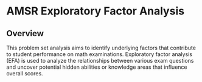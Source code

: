 # AMSR Exploratory Factor Analysis

## Overview

This problem set analysis aims to identify underlying factors that contribute to student performance on math examinations. Exploratory factor analysis (EFA) is used to analyze the relationships between various exam questions and uncover potential hidden abilities or knowledge areas that influence overall scores.
